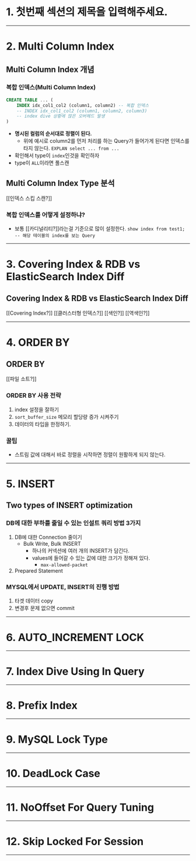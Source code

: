 # 1. 첫번째 섹션의 제목을 입력해주세요.

****
# 2. Multi Column Index
## Multi Column Index 개념
### 복합 인덱스(Multi Column Index)
```sql
CREATE TABLE ... (
	INDEX idx_col1_col2 (column1, column2) -- 복합 인덱스
	-- INDEX idx_col1_col2 (column1, column2, column3) 
	-- index dive 상황에 많은 오버헤드 발생
)
```
- **명시된 컬럼의 순서대로 정렬이 된다.**
	- 위에 예시로 column2를 먼저 처리를 하는 Query가 들어가게 된다면 인덱스를 타지 않는다.
`EXPLAN select ... from ...`
- 확인해서 type이 `index`인것을 확인하자
- type이 `ALL`이라면 풀스캔
## Multi Column Index Type 분석
[[인덱스 스킵 스캔?]]
### 복합 인덱스를 어떻게 설정하냐?
- 보통 [[카디널리티?]]라는걸 기준으로 많이 설정한다.
`show index from test1; -- 해당 테이블의 index를 보는 Query`
****
# 3. Covering Index & RDB vs ElasticSearch Index Diff
## Covering Index & RDB vs ElasticSearch Index Diff
[[Covering Index?]]
[[클러스터형 인덱스?]]
[[색인?]]
[[역색인?]]
****
# 4. ORDER BY
## ORDER BY
[[파일 소트?]]
### ORDER BY 사용 전략
1. index 설정을 잘하기
2. `sort_buffer_size` 메모리 할당량 증가 시켜주기
3. 데이터의 타입을 한정하기.

### 꿀팁
- 스트림 값에 대해서 바로 정렬을 시작하면 정렬이 원활하게 되지 않는다.

****
# 5. INSERT
## Two types of INSERT optimization
### DB에 대한 부하를 줄일 수 있는 인설트 쿼리 방법 3가지
1. DB에 대한 Connection 줄이기
	- Bulk Write, Bulk INSERT
		- 하나의 커넥션에 여러 개의 INSERT가 담긴다.
		- values에 들어갈 수 있는 값에 대한 크기가 정해져 있다.
			- `max-allowed-packet`
2. Prepared Statement
### MYSQL에서 UPDATE, INSERT의 진행 방법
1. 타겟 데이터 copy
2. 변경후 문제 없으면 commit
****
# 6. AUTO_INCREMENT LOCK

****
# 7. Index Dive Using In Query

****
# 8. Prefix Index

****
# 9. MySQL Lock Type

****
# 10. DeadLock Case

****
# 11. NoOffset For Query Tuning

****
# 12. Skip Locked For Session

****